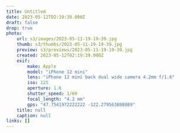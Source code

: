 ```yaml
---
title: Untitled
date: 2023-05-12T02:19:39.000Z
draft: false
drop: true
photo:
    url: s3/images/2023-05-11-19-19-39.jpg
    thumb: s3/thumbs/2023-05-11-19-19-39.jpg
    preview: s3/previews/2023-05-11-19-19-39.jpg
    created: 2023-05-12T02:19:39.000Z
    exif:
        make: Apple
        model: "iPhone 12 mini"
        lens: "iPhone 12 mini back dual wide camera 4.2mm f/1.6"
        iso: 125
        aperture: 1.6
        shutter_speed: 1/60
        focal_length: "4.2 mm"
        gps: "47.7541972222222 -122.279563888889"
    title: null
    caption: null
links: []
---
```

